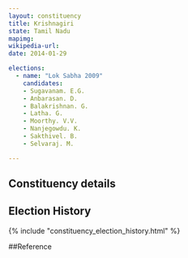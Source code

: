 ```yaml
---
layout: constituency
title: Krishnagiri
state: Tamil Nadu
mapimg: 
wikipedia-url: 
date: 2014-01-29

elections: 
  - name: "Lok Sabha 2009"
    candidates: 
    - Sugavanam. E.G. 
    - Anbarasan. D. 
    - Balakrishnan. G. 
    - Latha. G. 
    - Moorthy. V.V. 
    - Nanjegowdu. K. 
    - Sakthivel. B. 
    - Selvaraj. M. 

---
```

## Constituency details


## Election History
{% include "constituency_election_history.html" %}

##Reference
